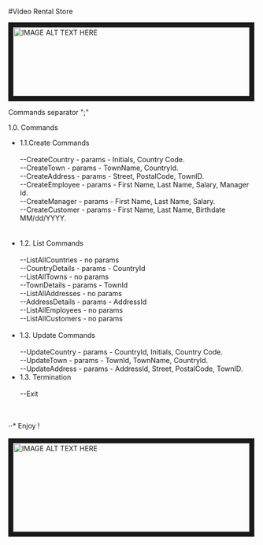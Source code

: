#Video Rental Store

<img src="https://vignette2.wikia.nocookie.net/tinytower/images/b/bd/Video_Rental.png/revision/latest?cb=20130515011338"
alt="IMAGE ALT TEXT HERE" width="480" height="140" border="10" /><br>

Commands separator ";" <br>

1.0. Commands <br>
<ul>
<li>1.1.Create Commands <br><br>
--CreateCountry - params - Initials, Country Code.<br>
--CreateTown - params - TownName, CountryId.<br>
--CreateAddress - params - Street, PostalCode, TownID.<br>
--CreateEmployee - params - First Name, Last Name, Salary, Manager Id.<br>
--CreateManager - params - First Name, Last Name, Salary.<br>
--CreateCustomer - params - First Name, Last Name, Birthdate MM/dd/YYYY.<br><br>
<br>
</li>
<li>1.2. List Commands<br><br>
--ListAllCountries - no params<br>
--CountryDetails - params - CountryId<br>
--ListAllTowns - no params <br>
--TownDetails - params - TownId <br>
--ListAllAddresses - no params <br>
--AddressDetails - params - AddressId <br>
--ListAllEmployees - no params <br>
--ListAllCustomers - no params <br><br>
</li>
<li>1.3. Update Commands<br><br>
--UpdateCountry - params - CountryId, Initials, Country Code.<br>
--UpdateTown - params - TownId, TownName, CountryId.<br>
--UpdateAddress - params - AddressId, Street, PostalCode, TownID.<br>
</li>
<li>1.3. Termination<br><br>
--Exit<br></li>
</ul>
<br>
<br>
⋅⋅* Enjoy !
<br><br>
<img src="http://static2.fjcdn.com/comments/5854232+_758b797f435687856ce7fa12ba87da9a.png"
alt="IMAGE ALT TEXT HERE" width="480" height="180" border="10" /><br>
